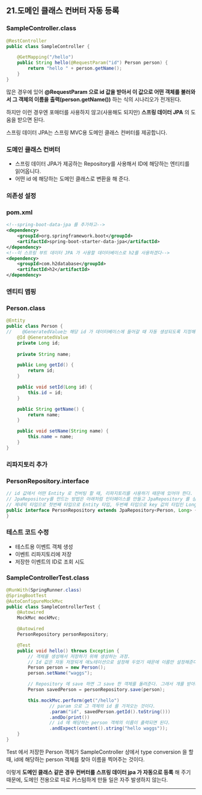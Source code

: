 ## 21.도메인 클래스 컨버터 자동 등록

### SampleController.class 
```java
@RestController
public class SampleController {

    @GetMapping("/hello")
    public String hello(@RequestParam("id") Person person) {
        return "hello " + person.getName();
    }
}
```
많은 경우에 있어 __@RequestParam 으로 id 값을 받아서 이 값으로 어떤 객체를 불러와서 그 객체의 이름을 출력(person.getName())__ 하는 식의 시나리오가 전개된다.

하지만 이런 경우엔 포매터를 사용하지 않고(사용해도 되지만) __스프링 데이터 JPA__ 의 도움을 받으면 된다.

스프링 데이터 JPA는 스프링 MVC용 도메인 클래스 컨버터를 제공합니다.

### 도메인 클래스 컨버터
 * 스프링 데이터 JPA가 제공하는 Repository를 사용해서 ID에 해당하는 엔티티를 읽어옵니다.
 * 어떤 id 에 해당하는 도메인 클래스로 변환을 해 준다.

### 의존성 설정
### pom.xml
```xml
<!--spring-boot-data-jpa 를 추가하고-->
<dependency>
    <groupId>org.springframework.boot</groupId>
    <artifactId>spring-boot-starter-data-jpa</artifactId>
</dependency>
<!--이 스프링 부트 데이터 JPA 가 사용할 데이터베이스로 h2를 사용하겠다-->
<dependency>
    <groupId>com.h2database</groupId>
    <artifactId>h2</artifactId>
</dependency>
```

### 엔티티 맵핑
### Person.class
```java
@Entity
public class Person {
//    @GeneratedValue는 해당 id 가 데이터베이스에 들어갈 때 자동 생성되도록 지정해 주는 것.
    @Id @GeneratedValue
    private Long id;
    
    private String name;

    public Long getId() {
        return id;
    }

    public void setId(Long id) {
        this.id = id;
    }

    public String getName() {
        return name;
    }

    public void setName(String name) {
        this.name = name;
    }
}
```

### 리파지토리 추가
### PersonRepository.interface 
```java
// id 값에서 어떤 Entity 로 컨버팅 할 때, 리파지토리를 사용하기 때문에 있어야 한다.
// JpaRepository를 만드는 방법은 아래처럼 인터페이스를 만들고 JpaRepository 를 상속받으며
// 제네릭 타입으로 첫번째 타입으로 Entity 타입, 두번째 타입으로 key 값의 타입인 Long을 주면 된다.
public interface PersonRepository extends JpaRepository<Person, Long> {
}
```

### 테스트 코드 수정
 * 테스트용 이벤트 객체 생성
 * 이벤트 리파지토리에 저장
 * 저장한 이벤트의 ID로 조회 시도

### SampleControllerTest.class 
```java
@RunWith(SpringRunner.class)
@SpringBootTest
@AutoConfigureMockMvc
public class SampleControllerTest {
    @Autowired
    MockMvc mockMvc;

    @Autowired
    PersonRepository personRepository;

    @Test
    public void hello() throws Exception {
        // 객체를 생성해서 저장하기 위해 생성하는 과정.
        // Id 값은 자동 저장되게 애노테이션으로 설정해 두었기 때문에 이름만 설정해준다.
        Person person = new Person();
        person.setName("waggs");

        // Repository 에 save 하면 그 save 한 객체를 돌려준다. 그래서 걔를 받아와서
        Person savedPerson = personRepository.save(person);

        this.mockMvc.perform(get("/hello")
                // param 으로 그 객체의 id 를 가져오는 것이다.
                .param("id", savedPerson.getId().toString()))
                .andDo(print())
                // id 에 해당하는 person 객체의 이름이 출력되면 된다.
                .andExpect(content().string("hello waggs"));
    }
}
```

Test 에서 저장한 Person 객체가 SampleController 상에서 type conversion 을 할 때, id에 해당하는 person 객체를 찾아 이름을 찍어주는 것이다.

이렇게 __도메인 클래스 같은 경우 컨버터를 스프링 데이터 jpa 가 자동으로 등록__ 해 주기 때문에, 도메인 전용으로 따로 커스텀하게 만들 일은 자주 발생하지 않는다.

---